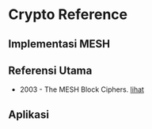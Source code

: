 # Crypto Reference

## Implementasi MESH

## Referensi Utama

* 2003 - The MESH Block Ciphers. [lihat](2003.nakahara_rijmen_preneel_vandewalle.pdf)

## Aplikasi